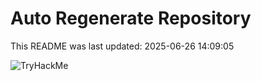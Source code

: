 # Auto Regenerate Repository

This README was last updated: 2025-06-26 14:09:05

 ![TryHackMe](https://tryhackme.com/badge/533634)